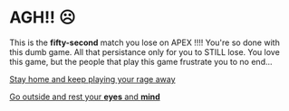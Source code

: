 # AGH!! ☹️
This is the **fifty-second** match you lose on APEX !!!!
You're so done with this dumb game. All that persistance only for you to STILL lose. You love this game, but the people that play this game frustrate you to no end...


[Stay home and keep playing your rage away](stay-home.md)

[Go outside and rest your **eyes** and **mind**](player-meets-person.md)
